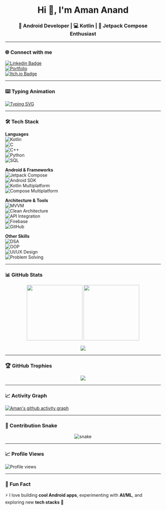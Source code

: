 <h1 align="center">Hi 👋, I'm Aman Anand</h1>
<h3 align="center">🚀 Android Developer | 💻 Kotlin | 🎨 Jetpack Compose Enthusiast</h3>

---

### 🌐 Connect with me  
[![Linkedin Badge](https://img.shields.io/badge/-AmanAnand-blue?style=flat&logo=Linkedin&logoColor=white)](https://linkedin.com/in/aman-anand-65221b2a0)  
[![Portfolio](https://img.shields.io/badge/Portfolio-Website-orange?style=flat&logo=google-chrome&logoColor=white)](https://aman-rajput-10-09.github.io/AmanKMPPortfolio/)  
[![Itch.io Badge](https://img.shields.io/badge/Games-itch.io-red?style=flat&logo=itch.io&logoColor=white)](https://aman-rajput-1009.itch.io/)  

---

### ⌨️ Typing Animation  
[![Typing SVG](https://readme-typing-svg.herokuapp.com?size=24&duration=4000&color=00F700&center=true&vCenter=true&lines=Android+Developer;Kotlin+Lover;Problem+Solver;Open+Source+Contributor;Tech+Explorer)](https://git.io/typing-svg)

---

### 🛠️ Tech Stack  

**Languages**  
![Kotlin](https://img.shields.io/badge/Kotlin-0095D5?logo=kotlin&logoColor=fff)  
![C](https://img.shields.io/badge/C-00599C?logo=c&logoColor=white)  
![C++](https://img.shields.io/badge/C++-00599C?logo=c%2B%2B&logoColor=white)  
![Python](https://img.shields.io/badge/Python-3776AB?logo=python&logoColor=fff)  
![SQL](https://img.shields.io/badge/SQL-336791?logo=postgresql&logoColor=fff)  

**Android & Frameworks**  
![Jetpack Compose](https://img.shields.io/badge/Jetpack%20Compose-4285F4?logo=android&logoColor=fff)  
![Android SDK](https://img.shields.io/badge/Android%20SDK-3DDC84?logo=android&logoColor=fff)  
![Kotlin Multiplatform](https://img.shields.io/badge/KMP-0095D5?logo=kotlin&logoColor=fff)  
![Compose Multiplatform](https://img.shields.io/badge/Compose%20Multiplatform-4285F4?logo=jetpackcompose&logoColor=fff)  

**Architecture & Tools**  
![MVVM](https://img.shields.io/badge/MVVM-FF6F00?logo=architecture&logoColor=fff)  
![Clean Architecture](https://img.shields.io/badge/Clean%20Architecture-FF6F00?logo=diagram&logoColor=fff)  
![API Integration](https://img.shields.io/badge/API%20Integration-005571?logo=api&logoColor=fff)  
![Firebase](https://img.shields.io/badge/Firebase-FFCA28?logo=firebase&logoColor=000)  
![GitHub](https://img.shields.io/badge/GitHub-181717?logo=github&logoColor=fff)  

**Other Skills**  
![DSA](https://img.shields.io/badge/Data%20Structures%20&%20Algorithms-02569B?logo=code&logoColor=fff)  
![OOP](https://img.shields.io/badge/OOP-4B8BBE?logo=object&logoColor=fff)  
![UI/UX Design](https://img.shields.io/badge/UI%2FUX-FF4088?logo=figma&logoColor=fff)  
![Problem Solving](https://img.shields.io/badge/Problem%20Solving-FFD43B?logo=leetcode&logoColor=000)  

---

### 📊 GitHub Stats  
<p align="center">
  <img src="https://github-readme-stats.vercel.app/api?username=Aman-Rajput-10-09&show_icons=true&theme=radical" height="180px"/>
  <img src="https://github-readme-streak-stats.herokuapp.com?user=Aman-Rajput-10-09&theme=radical" height="180px"/>
</p>  

<p align="center">
  <img src="https://github-readme-stats.vercel.app/api/top-langs/?username=Aman-Rajput-10-09&layout=compact&theme=radical" />
</p>

---

### 🏆 GitHub Trophies  
<p align="center">
  <img src="https://github-profile-trophy.vercel.app/?username=Aman-Rajput-10-09&theme=radical&no-frame=false&no-bg=true&margin-w=4"/>
</p>

---

### 📈 Activity Graph  
[![Aman's github activity graph](https://github-readme-activity-graph.vercel.app/graph?username=Aman-Rajput-10-09&theme=react-dark)](https://github.com/ashutosh00710/github-readme-activity-graph)

---

### 🐍 Contribution Snake  
<p align="center">
  <img src="https://github.com/Aman-Rajput-10-09/Aman-Rajput-10-09/blob/output/github-contribution-grid-snake.svg" alt="snake"/>
</p>

---

### 📈 Profile Views  
![Profile views](https://komarev.com/ghpvc/?username=Aman-Rajput-10-09&color=blue&style=flat)

---

### 🎉 Fun Fact  
⚡ I love building **cool Android apps**, experimenting with **AI/ML**, and exploring new **tech stacks** 🚀  
